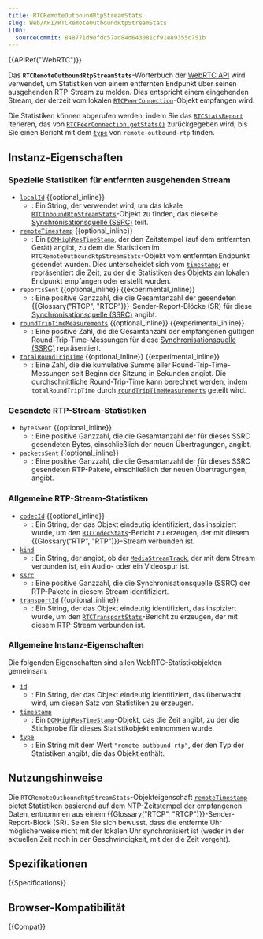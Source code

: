 ```yaml
---
title: RTCRemoteOutboundRtpStreamStats
slug: Web/API/RTCRemoteOutboundRtpStreamStats
l10n:
  sourceCommit: 848771d9efdc57ad84d643081cf91e89355c751b
---
```


{{APIRef("WebRTC")}}

Das **`RTCRemoteOutboundRtpStreamStats`**-Wörterbuch der [WebRTC API](/de/docs/Web/API/WebRTC_API) wird verwendet, um Statistiken von einem entfernten Endpunkt über seinen ausgehenden RTP-Stream zu melden. Dies entspricht einem eingehenden Stream, der derzeit vom lokalen [`RTCPeerConnection`](/de/docs/Web/API/RTCPeerConnection)-Objekt empfangen wird.

Die Statistiken können abgerufen werden, indem Sie das [`RTCStatsReport`](/de/docs/Web/API/RTCStatsReport) iterieren, das von [`RTCPeerConnection.getStats()`](/de/docs/Web/API/RTCPeerConnection/getStats) zurückgegeben wird, bis Sie einen Bericht mit dem [`type`](/de/docs/Web/API/RTCRemoteOutboundRtpStreamStats/type) von `remote-outbound-rtp` finden.

## Instanz-Eigenschaften

### Spezielle Statistiken für entfernten ausgehenden Stream

- [`localId`](/de/docs/Web/API/RTCRemoteOutboundRtpStreamStats/localId) {{optional_inline}}
  - : Ein String, der verwendet wird, um das lokale [`RTCInboundRtpStreamStats`](/de/docs/Web/API/RTCInboundRtpStreamStats)-Objekt zu finden, das dieselbe [Synchronisationsquelle (SSRC)](/de/docs/Web/API/RTCRemoteOutboundRtpStreamStats/ssrc) teilt.
- [`remoteTimestamp`](/de/docs/Web/API/RTCRemoteOutboundRtpStreamStats/remoteTimestamp) {{optional_inline}}
  - : Ein [`DOMHighResTimeStamp`](/de/docs/Web/API/DOMHighResTimeStamp), der den Zeitstempel (auf dem entfernten Gerät) angibt, zu dem die Statistiken im `RTCRemoteOutboundRtpStreamStats`-Objekt vom entfernten Endpunkt gesendet wurden. Dies unterscheidet sich vom [`timestamp`](/de/docs/Web/API/RTCRemoteOutboundRtpStreamStats/timestamp); er repräsentiert die Zeit, zu der die Statistiken des Objekts am lokalen Endpunkt empfangen oder erstellt wurden.
- `reportsSent` {{optional_inline}} {{experimental_inline}}
  - : Eine positive Ganzzahl, die die Gesamtanzahl der gesendeten {{Glossary("RTCP", "RTCP")}}-Sender-Report-Blöcke (SR) für diese [Synchronisationsquelle (SSRC)](/de/docs/Web/API/RTCRemoteOutboundRtpStreamStats/ssrc) angibt.
- [`roundTripTimeMeasurements`](/de/docs/Web/API/RTCRemoteOutboundRtpStreamStats/roundTripTimeMeasurements) {{optional_inline}} {{experimental_inline}}
  - : Eine positive Zahl, die die Gesamtanzahl der empfangenen gültigen Round-Trip-Time-Messungen für diese [Synchronisationsquelle (SSRC)](/de/docs/Web/API/RTCRemoteOutboundRtpStreamStats/ssrc) repräsentiert.
- [`totalRoundTripTime`](/de/docs/Web/API/RTCRemoteOutboundRtpStreamStats/totalRoundTripTime) {{optional_inline}} {{experimental_inline}}
  - : Eine Zahl, die die kumulative Summe aller Round-Trip-Time-Messungen seit Beginn der Sitzung in Sekunden angibt. Die durchschnittliche Round-Trip-Time kann berechnet werden, indem `totalRoundTripTime` durch [`roundTripTimeMeasurements`](/de/docs/Web/API/RTCRemoteOutboundRtpStreamStats/roundTripTimeMeasurements) geteilt wird.

### Gesendete RTP-Stream-Statistiken

<!-- RTCSentRtpStreamStats -->

- `bytesSent` {{optional_inline}}
  - : Eine positive Ganzzahl, die die Gesamtanzahl der für dieses SSRC gesendeten Bytes, einschließlich der neuen Übertragungen, angibt. <!-- [RFC3550] section 6.4.1 -->
- `packetsSent` {{optional_inline}}
  - : Eine positive Ganzzahl, die die Gesamtanzahl der für dieses SSRC gesendeten RTP-Pakete, einschließlich der neuen Übertragungen, angibt. <!-- [RFC3550] section 6.4.1 -->

### Allgemeine RTP-Stream-Statistiken

<!-- RTCRtpStreamStats -->

- [`codecId`](/de/docs/Web/API/RTCRemoteOutboundRtpStreamStats/codecId) {{optional_inline}}
  - : Ein String, der das Objekt eindeutig identifiziert, das inspiziert wurde, um den [`RTCCodecStats`](/de/docs/Web/API/RTCCodecStats)-Bericht zu erzeugen, der mit diesem {{Glossary("RTP", "RTP")}}-Stream verbunden ist.
- [`kind`](/de/docs/Web/API/RTCRemoteOutboundRtpStreamStats/kind)
  - : Ein String, der angibt, ob der [`MediaStreamTrack`](/de/docs/Web/API/MediaStreamTrack), der mit dem Stream verbunden ist, ein Audio- oder ein Videospur ist.
- [`ssrc`](/de/docs/Web/API/RTCRemoteOutboundRtpStreamStats/ssrc)
  - : Eine positive Ganzzahl, die die Synchronisationsquelle (SSRC) der RTP-Pakete in diesem Stream identifiziert.
- [`transportId`](/de/docs/Web/API/RTCRemoteOutboundRtpStreamStats/transportId) {{optional_inline}}
  - : Ein String, der das Objekt eindeutig identifiziert, das inspiziert wurde, um den [`RTCTransportStats`](/de/docs/Web/API/RTCTransportStats)-Bericht zu erzeugen, der mit diesem RTP-Stream verbunden ist.

### Allgemeine Instanz-Eigenschaften

Die folgenden Eigenschaften sind allen WebRTC-Statistikobjekten gemeinsam.

<!-- RTCStats -->

- [`id`](/de/docs/Web/API/RTCRemoteOutboundRtpStreamStats/id)
  - : Ein String, der das Objekt eindeutig identifiziert, das überwacht wird, um diesen Satz von Statistiken zu erzeugen.
- [`timestamp`](/de/docs/Web/API/RTCRemoteOutboundRtpStreamStats/timestamp)
  - : Ein [`DOMHighResTimeStamp`](/de/docs/Web/API/DOMHighResTimeStamp)-Objekt, das die Zeit angibt, zu der die Stichprobe für dieses Statistikobjekt entnommen wurde.
- [`type`](/de/docs/Web/API/RTCRemoteOutboundRtpStreamStats/type)
  - : Ein String mit dem Wert `"remote-outbound-rtp"`, der den Typ der Statistiken angibt, die das Objekt enthält.

## Nutzungshinweise

Die `RTCRemoteOutboundRtpStreamStats`-Objekteigenschaft [`remoteTimestamp`](/de/docs/Web/API/RTCRemoteOutboundRtpStreamStats/remoteTimestamp) bietet Statistiken basierend auf dem NTP-Zeitstempel der empfangenen Daten, entnommen aus einem {{Glossary("RTCP", "RTCP")}}-Sender-Report-Block (SR). Seien Sie sich bewusst, dass die entfernte Uhr möglicherweise nicht mit der lokalen Uhr synchronisiert ist (weder in der aktuellen Zeit noch in der Geschwindigkeit, mit der die Zeit vergeht).

## Spezifikationen

{{Specifications}}

## Browser-Kompatibilität

{{Compat}}
